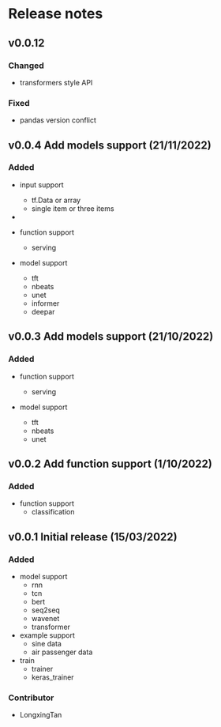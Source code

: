 # Release notes

## v0.0.12
### Changed
- transformers style API

### Fixed
- pandas version conflict


## v0.0.4 Add models support (21/11/2022)

### Added
- input support
    - tf.Data or array
    - single item or three items
-
- function support
    - serving

- model support
    - tft
    - nbeats
    - unet
    - informer
    - deepar

## v0.0.3 Add models support (21/10/2022)

### Added
- function support
    - serving

- model support
    - tft
    - nbeats
    - unet

## v0.0.2 Add function support (1/10/2022)

### Added
- function support
    - classification

## v0.0.1 Initial release (15/03/2022)

### Added
- model support
    - rnn
    - tcn
    - bert
    - seq2seq
    - wavenet
    - transformer
- example support
    - sine data
    - air passenger data
- train
    - trainer
    - keras_trainer

### Contributor
- LongxingTan
